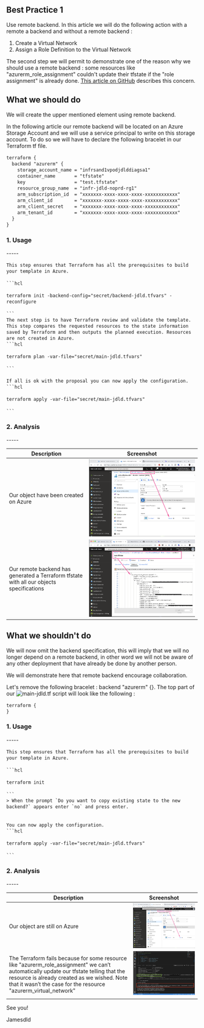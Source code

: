 

Best Practice 1
------------
Use remote backend.
In this article we will do the following action with a remote a backend and without a remote backend : 
1. Create a Virtual Network
2. Assign a Role Definition to the Virtual Network

The second step we will permit to demonstrate one of the reason why we should use a remote backend : some resources like "azurerm_role_assignment" couldn't update their tfstate if the "role assignment" is already done. [This article on GitHub](https://github.com/terraform-providers/terraform-provider-azurerm/issues/1857) describes this concern. 


What we should do
------------
We will create the upper mentioned element using remote backend.

In the following article our remote backend will be located on an Azure Storage Account and we will use a service principal to write on this storage account.
To do so we will have to declare the following bracelet in our Terraform tf file.
```hcl
terraform {
  backend "azurerm" {
    storage_account_name = "infrsand1vpodjdlddiagsa1"
    container_name       = "tfstate"
    key                  = "test.tfstate"
    resource_group_name  = "infr-jdld-noprd-rg1"
    arm_subscription_id  = "xxxxxxx-xxxx-xxxx-xxxx-xxxxxxxxxxxx"
    arm_client_id        = "xxxxxxx-xxxx-xxxx-xxxx-xxxxxxxxxxxx"
    arm_client_secret    = "xxxxxxx-xxxx-xxxx-xxxx-xxxxxxxxxxxx"
    arm_tenant_id        = "xxxxxxx-xxxx-xxxx-xxxx-xxxxxxxxxxxx"
  }
}
```



<h3>1. Usage</h3>
-----

    This step ensures that Terraform has all the prerequisites to build your template in Azure.

    ```hcl

    terraform init -backend-config="secret/backend-jdld.tfvars" -reconfigure

    ```
    The next step is to have Terraform review and validate the template. 
    This step compares the requested resources to the state information saved by Terraform and then outputs the planned execution. Resources are not created in Azure.
    ```hcl

    terraform plan -var-file="secret/main-jdld.tfvars"

    ```

    If all is ok with the proposal you can now apply the configuration.
    ```hcl

    terraform apply -var-file="secret/main-jdld.tfvars"

    ```

<h3>2. Analysis</h3>
-----

| Description | Screenshot |
| ------------- | ------------- |
| Our object have been created on Azure  | ![done](png/done.png) |
| Our remote backend has generated a Terraform tfstate with all our objects specifications | ![tfstate](png/tfstate.png) |


What we shouldn't do
------------
We will now omit the backend specification, this will imply that we will no longer depend on a remote backend, in other word we will not be aware of any other deployment that have already be done by another person.

We will demonstrate here that remote backend encourage collaboration.

Let's remove the following bracelet : backend "azurerm" {}.
The top part of our ![main-jdld.tf](main-jdld.tf) script will look like the following : 
```hcl
terraform {
}
```

<h3>1. Usage</h3>
-----

    This step ensures that Terraform has all the prerequisites to build your template in Azure.

    ```hcl

    terraform init 

    ```
    > When the prompt `Do you want to copy existing state to the new backend?` appears enter `no` and press enter.


    You can now apply the configuration.
    ```hcl

    terraform apply -var-file="secret/main-jdld.tfvars"

    ```

<h3>2. Analysis</h3>
-----

| Description | Screenshot |
| ------------- | ------------- |
| Our object are still on Azure  | ![done](png/done.png) |
| The Terraform fails because for some resource like "azurerm_role_assignment" we can’t automatically update our tfstate telling that the resource is already created as we wished. Note that it wasn’t the case for the resource "azurerm_virtual_network" | ![tfstate](png/error.png) |



See you!

Jamesdld